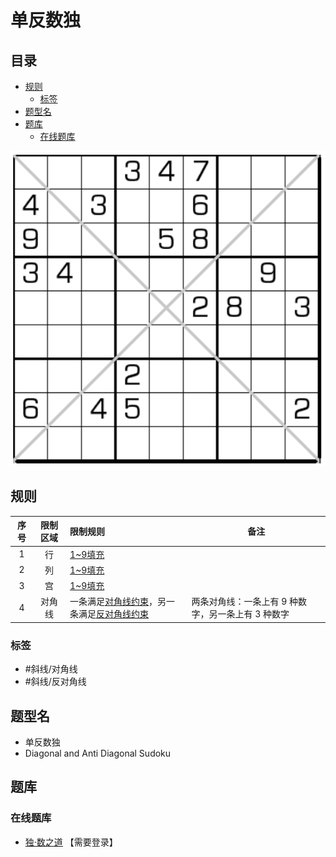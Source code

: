 # 单反数独
<!-- START doctoc generated TOC please keep comment here to allow auto update -->
<!-- DON'T EDIT THIS SECTION, INSTEAD RE-RUN doctoc TO UPDATE -->
## 目录

- [规则](#%E8%A7%84%E5%88%99)
  - [标签](#%E6%A0%87%E7%AD%BE)
- [题型名](#%E9%A2%98%E5%9E%8B%E5%90%8D)
- [题库](#%E9%A2%98%E5%BA%93)
  - [在线题库](#%E5%9C%A8%E7%BA%BF%E9%A2%98%E5%BA%93)

<!-- END doctoc generated TOC please keep comment here to allow auto update -->

![题](../../../../images/sudoku/单反数独.png)

## 规则

<!-- markdownlint-disable MD013 -->
| 序号  | 限制区域 | 限制规则                      | 备注                           |
|:---:|:----:|:--------------------------|------------------------------|
|  1  |  行   | [1~9填充]                   |                              |
|  2  |  列   | [1~9填充]                   |                              |
|  3  |  宫   | [1~9填充]                   |                              |
|  4  | 对角线  | 一条满足[对角线约束]，另一条满足[反对角线约束] | 两条对角线：一条上有 9 种数字，另一条上有 3 种数字 |
<!-- markdownlint-enable MD013 -->

### 标签

- #斜线/对角线
- #斜线/反对角线

## 题型名

- 单反数独
- Diagonal and Anti Diagonal Sudoku

## 题库

### 在线题库

- [独·数之道](http://www.sudokufans.org.cn/lx/game.index.php?type=fx2) 【需要登录】

[1~9填充]: ../../../../rules.md#1to9填充

[对角线约束]: ../../../../rules.md#对角线约束

[反对角线约束]: ../../../../rules.md#反对角线约束

